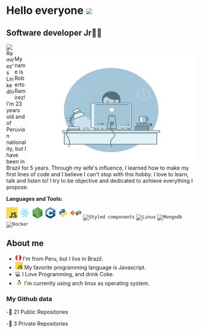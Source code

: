 <h1> Hello everyone <img src="https://media.giphy.com/media/hvRJCLFzcasrR4ia7z/giphy.gif" width="25px"></h1>

<h2> Software developer Jr🧑‍💻 </h2>
<a href="https://www.linkedin.com/in/ramirezmz/">
  <img align="left" alt="Ramirez's LinkedIn" width="22px" src="https://raw.githubusercontent.com/peterthehan/peterthehan/master/assets/linkedin.svg" />
</a></br>


<img align="right" alt="GIF" src="./Pictures/wasting_time.gif" width="450" height="300" />

My name is Roberto Ramirez! I'm 23 years old and of Peruvian nationality, but I have been in Brazil for 5 years. Through my wife's influence, I learned how to make my first lines of code and I believe I can't stop with this hobby. I love to learn, talk and listen to!
I try to be objective and dedicated to achieve everything I propose.


**Languages and Tools:**  

<code><img height="30" title="Javascript" src="https://raw.githubusercontent.com/github/explore/80688e429a7d4ef2fca1e82350fe8e3517d3494d/topics/javascript/javascript.png"></code>
<code><img height="30" title="Reactjs" src="https://raw.githubusercontent.com/github/explore/80688e429a7d4ef2fca1e82350fe8e3517d3494d/topics/react/react.png"></code>
<code><img height="30" title="Nodejs" src="https://raw.githubusercontent.com/github/explore/80688e429a7d4ef2fca1e82350fe8e3517d3494d/topics/nodejs/nodejs.png"></code>
<code><img height="30" title="C++" src="https://raw.githubusercontent.com/github/explore/80688e429a7d4ef2fca1e82350fe8e3517d3494d/topics/cpp/cpp.png"></code>
<code><img height="30" title="Python" src="https://raw.githubusercontent.com/github/explore/80688e429a7d4ef2fca1e82350fe8e3517d3494d/topics/python/python.png"></code>
<code><img height="30" title="Git" src="https://raw.githubusercontent.com/github/explore/80688e429a7d4ef2fca1e82350fe8e3517d3494d/topics/git/git.png"></code>
<code><img height="30" title="Styled components" src="https://img.icons8.com/emoji/48/000000/nail-polish-.png"></code>
<code><img height="30" title="Linux" src="https://img.icons8.com/color/48/000000/linux--v2.png"/></code>
<code><img height="30" title="Mongodb" src="https://img.icons8.com/color/48/000000/mongodb.png"/></code>
<code><img height="30" title="Docker" src="https://img.icons8.com/fluent/48/000000/docker.png"/></code>

## **About me**

* <img width="16" src="./Pictures/peru-pn.png" alt="Peru" /> I'm from Peru, but I live in Brazil.
* <img height="20" src="https://raw.githubusercontent.com/github/explore/80688e429a7d4ef2fca1e82350fe8e3517d3494d/topics/javascript/javascript.png"> My favorite programming language is Javascript.
* 💻 I Love Programming, and drink Coke.
* <img width="20" src="./Pictures/linux-ico.png" alt="linux"/> I'm currently using arch linux as operating system.


### **My Github data**

-📜 21 Public Repositories 

-🔑 3 Private Repositories  

